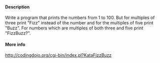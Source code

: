 
#### Description
Write a program that prints the numbers from 1 to 100. But for multiples of three print "Fizz" instead of the number and for the multiples of five print "Buzz". For numbers which are multiples of both three and five print "FizzBuzz?".

#### More info
http://codingdojo.org/cgi-bin/index.pl?KataFizzBuzz